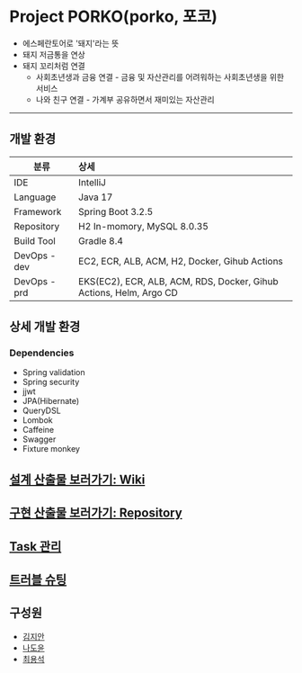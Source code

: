 # Project PORKO(porko, 포코)
- 에스페란토어로 '돼지'라는 뜻
- 돼지 저금통을 연상
- 돼지 꼬리처럼 연결
  - 사회초년생과 금융 연결 - 금융 및 자산관리를 어려워하는 사회초년생을 위한 서비스
  - 나와 친구 연결 - 가계부 공유하면서 재미있는 자산관리

---
## 개발 환경

|분류|상세|
| ---------- | :--------- |
|IDE|IntelliJ|
|Language|Java 17|
|Framework|Spring Boot 3.2.5|
|Repository|H2 In-momory, MySQL 8.0.35|
|Build Tool|Gradle 8.4|
|DevOps - dev|EC2, ECR, ALB, ACM, H2, Docker, Gihub Actions|
|DevOps - prd|EKS(EC2), ECR, ALB, ACM, RDS, Docker, Gihub Actions, Helm, Argo CD|

## 상세 개발 환경
### Dependencies
- Spring validation
- Spring security
- jjwt
- JPA(Hibernate)
- QueryDSL
- Lombok
- Caffeine
- Swagger
- Fixture monkey

## [설계 산출물 보러가기: Wiki](https://github.com/project-porko/porko-service/wiki)

## [구현 산출물 보러가기: Repository](https://github.com/project-porko/porko-service)

## [Task 관리](https://github.com/orgs/project-porko/projects/3)

## [트러블 슈팅](https://github.com/project-porko/porko-service/discussions/categories/trouble-shooting)

## 구성원
- [김지안](https://github.com/twonabi)
- [나도윤](https://github.com/ratcomp9992)
- [최용석](https://github.com/choi-ys)

<!--

**Here are some ideas to get you started:**

🙋‍♀️ A short introduction - what is your organization all about?
🌈 Contribution guidelines - how can the community get involved?
👩‍💻 Useful resources - where can the community find your docs? Is there anything else the community should know?
🍿 Fun facts - what does your team eat for breakfast?
🧙 Remember, you can do mighty things with the power of [Markdown](https://docs.github.com/github/writing-on-github/getting-started-with-writing-and-formatting-on-github/basic-writing-and-formatting-syntax)
-->
